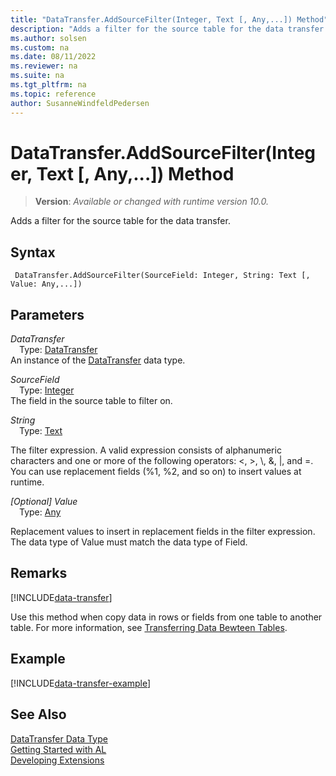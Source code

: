```yaml
---
title: "DataTransfer.AddSourceFilter(Integer, Text [, Any,...]) Method"
description: "Adds a filter for the source table for the data transfer."
ms.author: solsen
ms.custom: na
ms.date: 08/11/2022
ms.reviewer: na
ms.suite: na
ms.tgt_pltfrm: na
ms.topic: reference
author: SusanneWindfeldPedersen
---
```

[//]: # (START>DO_NOT_EDIT)
[//]: # (IMPORTANT:Do not edit any of the content between here and the END>DO_NOT_EDIT.)
[//]: # (Any modifications should be made in the .xml files in the ModernDev repo.)
# DataTransfer.AddSourceFilter(Integer, Text [, Any,...]) Method
> **Version**: _Available or changed with runtime version 10.0._

Adds a filter for the source table for the data transfer.


## Syntax
```AL
 DataTransfer.AddSourceFilter(SourceField: Integer, String: Text [, Value: Any,...])
```
## Parameters
*DataTransfer*  
&emsp;Type: [DataTransfer](datatransfer-data-type.md)  
An instance of the [DataTransfer](datatransfer-data-type.md) data type.  

*SourceField*  
&emsp;Type: [Integer](../integer/integer-data-type.md)  
The field in the source table to filter on.  

*String*  
&emsp;Type: [Text](../text/text-data-type.md)  

The filter expression. A valid expression consists of alphanumeric characters and one or more of the following operators: \<, \>, \\, &, &#124;, and =. You can use replacement fields (%1, %2, and so on) to insert values at runtime.
        

*[Optional] Value*  
&emsp;Type: [Any](../any/any-data-type.md)  

Replacement values to insert in replacement fields in the filter expression. The data type of Value must match the data type of Field.
        



[//]: # (IMPORTANT: END>DO_NOT_EDIT)

## Remarks

[!INCLUDE[data-transfer](../../../developer/includes/data-transfer.md)]

Use this method when copy data in rows or fields from one table to another table. For more information, see [Transferring Data Bewteen Tables](../../../developer/devenv-data-transfer.md).

## Example

[!INCLUDE[data-transfer-example](../../../developer/includes/data-transfer-example.md)]

## See Also
[DataTransfer Data Type](datatransfer-data-type.md)  
[Getting Started with AL](../../devenv-get-started.md)  
[Developing Extensions](../../devenv-dev-overview.md)